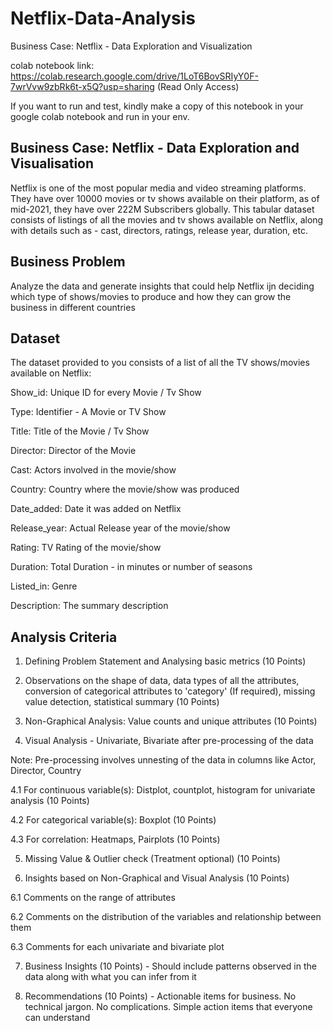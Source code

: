 # Netflix-Data-Analysis
Business Case: Netflix - Data Exploration and Visualization

colab notebook link: https://colab.research.google.com/drive/1LoT6BovSRIyY0F-7wrVvw9zbRk6t-x5Q?usp=sharing (Read Only Access)

If you want to run and test, kindly make a copy of this notebook in your google colab notebook and run in your env.


## Business Case: Netflix - Data Exploration and Visualisation
Netflix is one of the most popular media and video streaming platforms. They have over 10000 movies or tv shows available on their platform, as of mid-2021, they have over 222M Subscribers globally. This tabular dataset consists of listings of all the movies and tv shows available on Netflix, along with details such as - cast, directors, ratings, release year, duration, etc.

## Business Problem

Analyze the data and generate insights that could help Netflix ijn deciding which type of shows/movies to produce and how they can grow the business in different countries

## Dataset

The dataset provided to you consists of a list of all the TV shows/movies available on Netflix:

Show_id: Unique ID for every Movie / Tv Show

Type: Identifier - A Movie or TV Show

Title: Title of the Movie / Tv Show

Director: Director of the Movie

Cast: Actors involved in the movie/show

Country: Country where the movie/show was produced

Date_added: Date it was added on Netflix

Release_year: Actual Release year of the movie/show

Rating: TV Rating of the movie/show

Duration: Total Duration - in minutes or number of seasons

Listed_in: Genre

Description: The summary description


## Analysis Criteria

1. Defining Problem Statement and Analysing basic metrics (10 Points)

2. Observations on the shape of data, data types of all the attributes, conversion of categorical attributes to 'category' (If required), missing value detection, statistical summary (10 Points)

3. Non-Graphical Analysis: Value counts and unique attributes ​​(10 Points)

4. Visual Analysis - Univariate, Bivariate after pre-processing of the data

Note: Pre-processing involves unnesting of the data in columns like Actor, Director, Country

4.1 For continuous variable(s): Distplot, countplot, histogram for univariate analysis (10 Points)

4.2 For categorical variable(s): Boxplot (10 Points)

4.3 For correlation: Heatmaps, Pairplots (10 Points)

5. Missing Value & Outlier check (Treatment optional) (10 Points)

6. Insights based on Non-Graphical and Visual Analysis (10 Points)

6.1 Comments on the range of attributes

6.2 Comments on the distribution of the variables and relationship between them

6.3 Comments for each univariate and bivariate plot

7. Business Insights (10 Points) - Should include patterns observed in the data along with what you can infer from it

8. Recommendations (10 Points) - Actionable items for business. No technical jargon. No complications. Simple action items that everyone can understand

